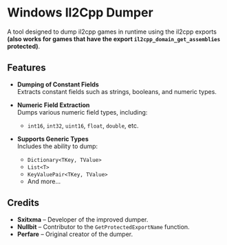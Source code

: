 # **Windows Il2Cpp Dumper**

A tool designed to dump il2cpp games in runtime using the il2cpp exports **(also works for games that have the export `il2cpp_domain_get_assemblies` protected)**.

## **Features**

- **Dumping of Constant Fields**  
  Extracts constant fields such as strings, booleans, and numeric types.

- **Numeric Field Extraction**  
  Dumps various numeric field types, including:
  - `int16`, `int32`, `uint16`, `float`, `double`, etc.

- **Supports Generic Types**  
  Includes the ability to dump:
  - `Dictionary<TKey, TValue>`
  - `List<T>`
  - `KeyValuePair<TKey, TValue>`
  - And more...

## **Credits**

- **Sxitxma** – Developer of the improved dumper.
- **Nullbit** – Contributor to the `GetProtectedExportName` function.
- **Perfare** – Original creator of the dumper.
